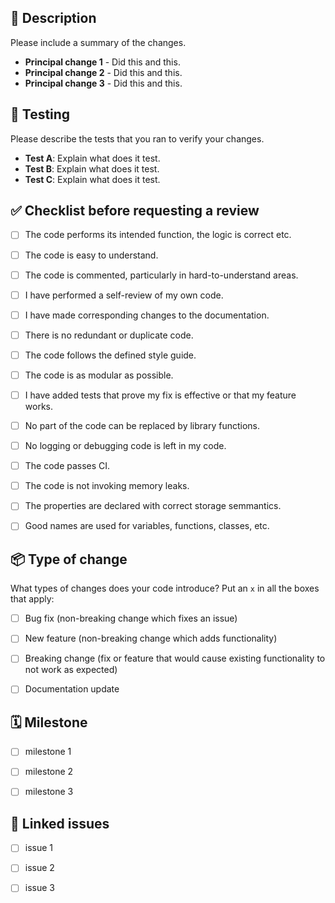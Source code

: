 ## 📝 Description
Please include a summary of the changes.
- __Principal change 1__ - Did this and this.
- __Principal change 2__ - Did this and this.
- __Principal change 3__ - Did this and this. 

## 🧪 Testing
Please describe the tests that you ran to verify your changes.
- __Test A__: Explain what does it test.
- __Test B__: Explain what does it test.
- __Test C__: Explain what does it test.


## ✅ Checklist before requesting a review

- [ ] The code performs its intended function, the logic is correct etc.
- [ ] The code is easy to understand.
- [ ] The code is commented, particularly in hard-to-understand areas.
- [ ] I have performed a self-review of my own code.
- [ ] I have made corresponding changes to the documentation.
- [ ] There is no redundant or duplicate code.
- [ ] The code follows the defined style guide.
- [ ] The code is as modular as possible.
- [ ] I have added tests that prove my fix is effective or that my feature works.
- [ ] No part of the code can be replaced by library functions.
- [ ] No logging or debugging code is left in my code.
- [ ] The code passes CI.
- [ ] The code is not invoking memory leaks.
- [ ] The properties are declared with correct storage semmantics.
- [ ] Good names are used for variables, functions, classes, etc.


## 📦 Type of change
What types of changes does your code introduce? Put an `x` in all the boxes that apply:
- [ ] Bug fix (non-breaking change which fixes an issue)
- [ ] New feature (non-breaking change which adds functionality)
- [ ] Breaking change (fix or feature that would cause existing functionality to not work as expected)
- [ ] Documentation update 


## 🗓️ Milestone
- [ ] milestone 1
- [ ] milestone 2
- [ ] milestone 3 


## 🔗 Linked issues
- [ ] issue 1
- [ ] issue 2
- [ ] issue 3 
 